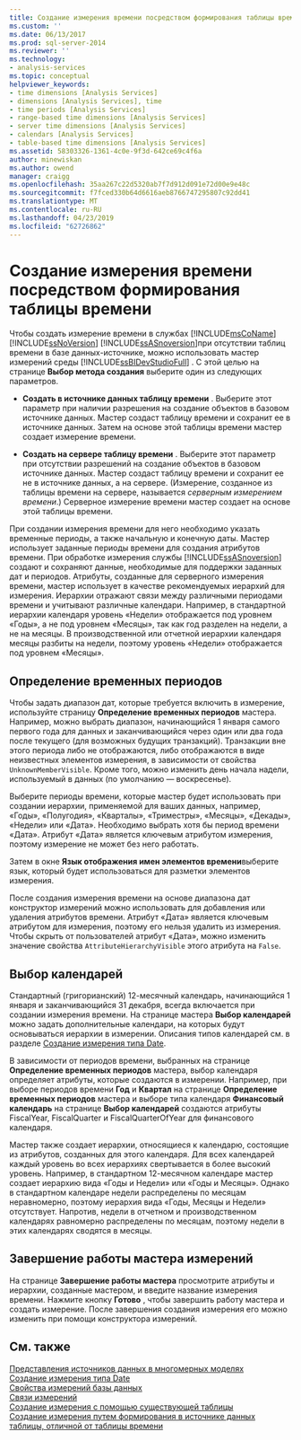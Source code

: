 ```yaml
---
title: Создание измерения времени посредством формирования таблицы времени | Документация Майкрософт
ms.custom: ''
ms.date: 06/13/2017
ms.prod: sql-server-2014
ms.reviewer: ''
ms.technology:
- analysis-services
ms.topic: conceptual
helpviewer_keywords:
- time dimensions [Analysis Services]
- dimensions [Analysis Services], time
- time periods [Analysis Services]
- range-based time dimensions [Analysis Services]
- server time dimensions [Analysis Services]
- calendars [Analysis Services]
- table-based time dimensions [Analysis Services]
ms.assetid: 58303326-1361-4c0e-9f3d-642ce69c4f6a
author: minewiskan
ms.author: owend
manager: craigg
ms.openlocfilehash: 35aa267c22d5320ab7f7d912d091e72d00e9e48c
ms.sourcegitcommit: f7fced330b64d6616aeb8766747295807c92dd41
ms.translationtype: MT
ms.contentlocale: ru-RU
ms.lasthandoff: 04/23/2019
ms.locfileid: "62726862"
---
```

# <a name="create-a-time-dimension-by-generating-a-time-table"></a>Создание измерения времени посредством формирования таблицы времени
  Чтобы создать измерение времени в службах [!INCLUDE[msCoName](../../includes/msconame-md.md)] [!INCLUDE[ssNoVersion](../../includes/ssnoversion-md.md)] [!INCLUDE[ssASnoversion](../../includes/ssasnoversion-md.md)]при отсутствии таблиц времени в базе данных-источнике, можно использовать мастер измерений среды [!INCLUDE[ssBIDevStudioFull](../../includes/ssbidevstudiofull-md.md)] . С этой целью на странице **Выбор метода создания** выберите один из следующих параметров.  
  
-   **Создать в источнике данных таблицу времени** .  Выберите этот параметр при наличии разрешения на создание объектов в базовом источнике данных. Мастер создаст таблицу времени и сохранит ее в источнике данных. Затем на основе этой таблицы времени мастер создает измерение времени.  
  
-   **Создать на сервере таблицу времени** .   Выберите этот параметр при отсутствии разрешений на создание объектов в базовом источнике данных. Мастер создаст таблицу времени и сохранит ее не в источнике данных, а на сервере. (Измерение, созданное из таблицы времени на сервере, называется *серверным измерением времени*.) Серверное измерение времени мастер создает на основе этой таблицы времени.  
  
 При создании измерения времени для него необходимо указать временные периоды, а также начальную и конечную даты. Мастер использует заданные периоды времени для создания атрибутов времени. При обработке измерения службы [!INCLUDE[ssASnoversion](../../includes/ssasnoversion-md.md)] создают и сохраняют данные, необходимые для поддержки заданных дат и периодов. Атрибуты, созданные для серверного измерения времени, мастер использует в качестве рекомендуемых иерархий для измерения. Иерархии отражают связи между различными периодами времени и учитывают различные календари. Например, в стандартной иерархии календаря уровень «Недели» отображается под уровнем «Годы», а не под уровнем «Месяцы», так как год разделен на недели, а не на месяцы. В производственной или отчетной иерархии календаря месяцы разбиты на недели, поэтому уровень «Недели» отображается под уровнем «Месяцы».  
  
## <a name="define-time-periods"></a>Определение временных периодов  
 Чтобы задать диапазон дат, которые требуется включить в измерение, используйте страницу **Определение временных периодов** мастера. Например, можно выбрать диапазон, начинающийся 1 января самого первого года для данных и заканчивающийся через один или два года после текущего (для возможных будущих транзакций). Транзакции вне этого периода либо не отображаются, либо отображаются в виде неизвестных элементов измерения, в зависимости от свойства `UnknownMemberVisible`. Кроме того, можно изменить день начала надели, используемый в данных (по умолчанию — воскресенье).  
  
 Выберите периоды времени, которые мастер будет использовать при создании иерархии, применяемой для ваших данных, например, «Годы», «Полугодия», «Кварталы», «Триместры», «Месяцы», «Декады», «Недели» или «Дата». Необходимо выбрать хотя бы период времени «Дата». Атрибут «Дата» является ключевым атрибутом измерения, поэтому измерение не может без него работать.  
  
 Затем в окне **Язык отображения имен элементов времени**выберите язык, который будет использоваться для разметки элементов измерения.  
  
 После создания измерения времени на основе диапазона дат конструктор измерений можно использовать для добавления или удаления атрибутов времени. Атрибут «Дата» является ключевым атрибутом для измерения, поэтому его нельзя удалить из измерения. Чтобы скрыть от пользователей атрибут «Дата», можно изменить значение свойства `AttributeHierarchyVisible` этого атрибута на `False`.  
  
## <a name="select-calendars"></a>Выбор календарей  
 Стандартный (григорианский) 12-месячный календарь, начинающийся 1 января и заканчивающийся 31 декабря, всегда включается при создании измерения времени. На странице мастера **Выбор календарей** можно задать дополнительные календари, на которых будут основываться иерархии в измерении. Описания типов календарей см. в разделе [Создание измерения типа Date](database-dimensions-create-a-date-type-dimension.md).  
  
 В зависимости от периодов времени, выбранных на странице **Определение временных периодов** мастера, выбор календаря определяет атрибуты, которые создаются в измерении. Например, при выборе периодов времени **Год** и **Квартал** на странице **Определение временных периодов** мастера и выборе типа календаря **Финансовый календарь** на странице **Выбор календарей** создаются атрибуты FiscalYear, FiscalQuarter и FiscalQuarterOfYear для финансового календаря.  
  
 Мастер также создает иерархии, относящиеся к календарю, состоящие из атрибутов, созданных для этого календаря. Для всех календарей каждый уровень во всех иерархиях свертывается в более высокий уровень. Например, в стандартном 12-месячном календаре мастер создает иерархию вида «Годы и Недели» или «Годы и Месяцы». Однако в стандартном календаре недели распределены по месяцам неравномерно, поэтому иерархия вида «Годы, Месяцы и Недели» отсутствует. Напротив, недели в отчетном и производственном календарях равномерно распределены по месяцам, поэтому недели в этих календарях сводятся в месяцы.  
  
## <a name="completing-the-dimension-wizard"></a>Завершение работы мастера измерений  
 На странице **Завершение работы мастера** просмотрите атрибуты и иерархии, созданные мастером, и введите название измерения времени. Нажмите кнопку **Готово** , чтобы завершить работу мастера и создать измерение. После завершения создания измерения его можно изменить при помощи конструктора измерений.  
  
## <a name="see-also"></a>См. также  
 [Представления источников данных в многомерных моделях](data-source-views-in-multidimensional-models.md)   
 [Создание измерения типа Date](database-dimensions-create-a-date-type-dimension.md)   
 [Свойства измерений базы данных](../multidimensional-models-olap-logical-dimension-objects/database-dimension-properties.md)   
 [Связи измерений](../multidimensional-models-olap-logical-cube-objects/dimension-relationships.md)   
 [Создание измерения с помощью существующей таблицы](create-a-dimension-by-using-an-existing-table.md)   
 [Создание измерения путем формирования в источнике данных таблицы, отличной от таблицы времени](create-a-dimension-by-generating-a-non-time-table-in-the-data-source.md)  
  
  
